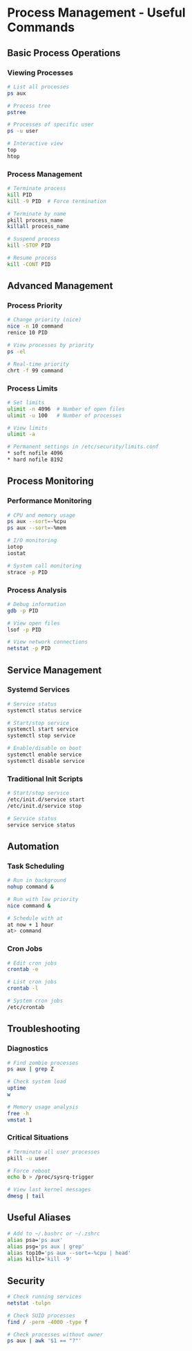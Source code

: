 # Process Management - Useful Commands

## Basic Process Operations
### Viewing Processes
```bash
# List all processes
ps aux

# Process tree
pstree

# Processes of specific user
ps -u user

# Interactive view
top
htop
```

### Process Management
```bash
# Terminate process
kill PID
kill -9 PID  # Force termination

# Terminate by name
pkill process_name
killall process_name

# Suspend process
kill -STOP PID

# Resume process
kill -CONT PID
```

## Advanced Management
### Process Priority
```bash
# Change priority (nice)
nice -n 10 command
renice 10 PID

# View processes by priority
ps -el

# Real-time priority
chrt -f 99 command
```

### Process Limits
```bash
# Set limits
ulimit -n 4096  # Number of open files
ulimit -u 100   # Number of processes

# View limits
ulimit -a

# Permanent settings in /etc/security/limits.conf
* soft nofile 4096
* hard nofile 8192
```

## Process Monitoring
### Performance Monitoring
```bash
# CPU and memory usage
ps aux --sort=-%cpu
ps aux --sort=-%mem

# I/O monitoring
iotop
iostat

# System call monitoring
strace -p PID
```

### Process Analysis
```bash
# Debug information
gdb -p PID

# View open files
lsof -p PID

# View network connections
netstat -p PID
```

## Service Management
### Systemd Services
```bash
# Service status
systemctl status service

# Start/stop service
systemctl start service
systemctl stop service

# Enable/disable on boot
systemctl enable service
systemctl disable service
```

### Traditional Init Scripts
```bash
# Start/stop service
/etc/init.d/service start
/etc/init.d/service stop

# Service status
service service status
```

## Automation
### Task Scheduling
```bash
# Run in background
nohup command &

# Run with low priority
nice command &

# Schedule with at
at now + 1 hour
at> command
```

### Cron Jobs
```bash
# Edit cron jobs
crontab -e

# List cron jobs
crontab -l

# System cron jobs
/etc/crontab
```

## Troubleshooting
### Diagnostics
```bash
# Find zombie processes
ps aux | grep Z

# Check system load
uptime
w

# Memory usage analysis
free -h
vmstat 1
```

### Critical Situations
```bash
# Terminate all user processes
pkill -u user

# Force reboot
echo b > /proc/sysrq-trigger

# View last kernel messages
dmesg | tail
```

## Useful Aliases
```bash
# Add to ~/.bashrc or ~/.zshrc
alias psa='ps aux'
alias psg='ps aux | grep'
alias top10='ps aux --sort=-%cpu | head'
alias killz='kill -9'
```

## Security
```bash
# Check running services
netstat -tulpn

# Check SUID processes
find / -perm -4000 -type f

# Check processes without owner
ps aux | awk '$1 == "?"'
```
